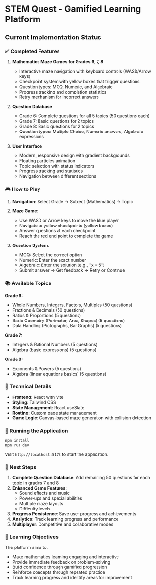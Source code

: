 # STEM Quest - Gamified Learning Platform

## Current Implementation Status

### ✅ Completed Features

1. **Mathematics Maze Games for Grades 6, 7, 8**
   - Interactive maze navigation with keyboard controls (WASD/Arrow keys)
   - Checkpoint system with yellow boxes that trigger questions
   - Question types: MCQ, Numeric, and Algebraic
   - Progress tracking and completion statistics
   - Retry mechanism for incorrect answers

2. **Question Database**
   - Grade 6: Complete questions for all 5 topics (50 questions each)
   - Grade 7: Basic questions for 2 topics
   - Grade 8: Basic questions for 2 topics
   - Question types: Multiple Choice, Numeric answers, Algebraic expressions

3. **User Interface**
   - Modern, responsive design with gradient backgrounds
   - Floating particles animation
   - Topic selection with status indicators
   - Progress tracking and statistics
   - Navigation between different sections

### 🎮 How to Play

1. **Navigation**: Select Grade → Subject (Mathematics) → Topic
2. **Maze Game**: 
   - Use WASD or Arrow keys to move the blue player
   - Navigate to yellow checkpoints (yellow boxes)
   - Answer questions at each checkpoint
   - Reach the red end point to complete the game

3. **Question System**:
   - MCQ: Select the correct option
   - Numeric: Enter the exact number
   - Algebraic: Enter the solution (e.g., "x = 5")
   - Submit answer → Get feedback → Retry or Continue

### 📚 Available Topics

**Grade 6:**
- Whole Numbers, Integers, Factors, Multiples (50 questions)
- Fractions & Decimals (50 questions)
- Ratios & Proportions (5 questions)
- Basic Geometry (Perimeter, Area, Shapes) (5 questions)
- Data Handling (Pictographs, Bar Graphs) (5 questions)

**Grade 7:**
- Integers & Rational Numbers (5 questions)
- Algebra (basic expressions) (5 questions)

**Grade 8:**
- Exponents & Powers (5 questions)
- Algebra (linear equations basics) (5 questions)

### 🔧 Technical Details

- **Frontend**: React with Vite
- **Styling**: Tailwind CSS
- **State Management**: React useState
- **Routing**: Custom page state management
- **Game Logic**: Canvas-based maze generation with collision detection

### 🚀 Running the Application

```bash
npm install
npm run dev
```

Visit `http://localhost:5173` to start the application.

### 📝 Next Steps

1. **Complete Question Database**: Add remaining 50 questions for each topic in grades 7 and 8
2. **Enhanced Game Features**: 
   - Sound effects and music
   - Power-ups and special abilities
   - Multiple maze layouts
   - Difficulty levels
3. **Progress Persistence**: Save user progress and achievements
4. **Analytics**: Track learning progress and performance
5. **Multiplayer**: Competitive and collaborative modes

### 🎯 Learning Objectives

The platform aims to:
- Make mathematics learning engaging and interactive
- Provide immediate feedback on problem-solving
- Build confidence through gamified progression
- Reinforce concepts through repeated practice
- Track learning progress and identify areas for improvement
